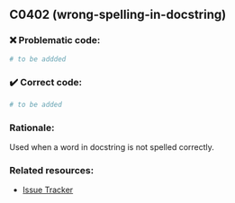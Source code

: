 ## C0402 (wrong-spelling-in-docstring)

### :x: Problematic code:

```python
# to be addded
```

### :heavy_check_mark: Correct code:

```python
# to be added
```

### Rationale:

Used when a word in docstring is not spelled correctly.

### Related resources:

- [Issue Tracker](https://github.com/PyCQA/pylint/issues?q=is%3Aissue+%22wrong-spelling-in-docstring%22+OR+%22C0402%22)
